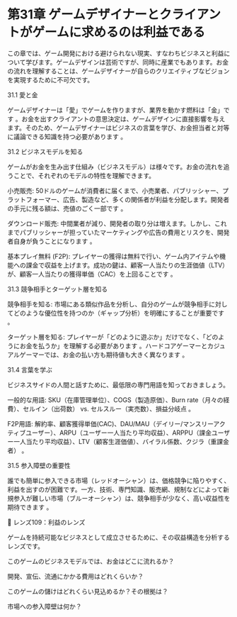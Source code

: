 # 第31章 ゲームデザイナーとクライアントがゲームに求めるのは利益である

この章では、ゲーム開発における避けられない現実、すなわちビジネスと利益について学びます。ゲームデザインは芸術ですが、同時に産業でもあります。お金の流れを理解することは、ゲームデザイナーが自らのクリエイティブなビジョンを実現するために不可欠です。

31.1 愛と金

ゲームデザイナーは「愛」でゲームを作りますが、業界を動かす燃料は「金」です 。お金を出すクライアントの意思決定は、ゲームデザインに直接影響を与えます。そのため、ゲームデザイナーはビジネスの言葉を学び、お金担当者と対等に議論できる知識を持つ必要があります 。

31.2 ビジネスモデルを知る

ゲームがお金を生み出す仕組み（ビジネスモデル）は様々です。お金の流れを追うことで、それぞれのモデルの特性を理解できます。

小売販売: 50ドルのゲームが消費者に届くまで、小売業者、パブリッシャー、プラットフォーマー、広告、製造など、多くの関係者が利益を分配します。開発者の手元に残る額は、売値のごく一部です 。

ダウンロード販売: 中間業者が減り、開発者の取り分は増えます。しかし、これまでパブリッシャーが担っていたマーケティングや広告の費用とリスクを、開発者自身が負うことになります 。

基本プレイ無料 (F2P): プレイヤーの獲得は無料で行い、ゲーム内アイテムや機能への課金で収益を上げます。成功の鍵は、顧客一人当たりの生涯価値（LTV）が、顧客一人当たりの獲得単価（CAC）を上回ることです 。

31.3 競争相手とターゲット層を知る

競争相手を知る: 市場にある類似作品を分析し、自分のゲームが競争相手に対してどのような優位性を持つのか（ギャップ分析）を明確にすることが重要です 。

ターゲット層を知る: プレイヤーが「どのように遊ぶか」だけでなく、「どのようにお金を払うか」を理解する必要があります 。ハードコアゲーマーとカジュアルゲーマーでは、お金の払い方も期待値も大きく異なります 。

31.4 言葉を学ぶ

ビジネスサイドの人間と話すために、最低限の専門用語を知っておきましょう。

一般的な用語: SKU（在庫管理単位）、COGS（製造原価）、Burn rate（月々の経費）、セルイン（出荷数） vs. セルスルー（実売数）、損益分岐点 。

F2P用語: 解約率、顧客獲得単価(CAC)、DAU/MAU（デイリー/マンスリーアクティブユーザー）、ARPU（ユーザー一人当たり平均収益）、ARPPU（課金ユーザー一人当たり平均収益）、LTV（顧客生涯価値）、バイラル係数、クジラ（重課金者） 。

31.5 参入障壁の重要性

誰でも簡単に参入できる市場（レッドオーシャン）は、価格競争に陥りやすく、利益を出すのが困難です。一方、技術、専門知識、販売網、規制などによって新規参入が難しい市場（ブルーオーシャン）は、競争相手が少なく、高い収益性を期待できます 。

💎 レンズ109：利益のレンズ

ゲームを持続可能なビジネスとして成立させるために、その収益構造を分析するレンズです。

このゲームのビジネスモデルでは、お金はどこに流れるか？

開発、宣伝、流通にかかる費用はどれくらいか？

このゲームの儲けはどれくらい見込めるか？その根拠は？

市場への参入障壁は何か？



